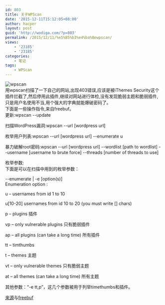 ```yaml
---
id: 803
title: 关于WPScan
date: '2015-12-11T15:12:05+08:00'
author: hacper
layout: post
guid: 'http://wodiga.com/?p=803'
permalink: /2015/12/11/%e5%85%b3%e4%ba%8ewpscan/
views:
    - '23185'
    - '23185'
categories:
    - 笔记
tags:
    - WPScan
---
```


![wpscan](http://7xk9u4.com1.z0.glb.clouddn.com/wpscan.jpg)  
用wpscan扫描了一下自己的网站,出现403错误,应该是被iThemes Security这个插件拦截了,然后停用此插件,继续对网站进行体检,没有发现脆弱主题和脆弱插件,只是用户名使用不当,用个强大的字典就能爆破密码了。  
下面是一些操作指令,来自freebuf。  
更新:wpscan --update

扫描WordPress漏洞:wpscan --url \[wordpress url\]

枚举用户列表:wpscan --url \[wordpress url\] --enumerate u

暴力破解root密码:wpscan --url \[wordpress url\] --wordlist \[path to wordlist\] --username \[username to brute force\] --threads \[number of threads to use\]

枚举参数:  
下面是可以在扫描中用到的枚举参数：

\--enumerate | -e \[option(s)\]  
Enumeration option :

u – usernames from id 1 to 10

u\[10-20\] usernames from id 10 to 20 (you must write \[\] chars)

p – plugins 插件

vp – only vulnerable plugins 只有脆弱插件

ap – all plugins (can take a long time) 所有插件

tt – timthumbs

t – themes 主题

vt – only vulnerable themes 只有脆弱主题

at – all themes (can take a long time) 所有主题

其他参数：“-e tt,p”，这几个参数被用于列举timethumbs和插件。

[来源](http://www.hackingtutorials.org/web-application-hacking/hack-a-wordpress-website-with-wpscan/#)与[freebuf](http://www.freebuf.com/tools/88653.html)